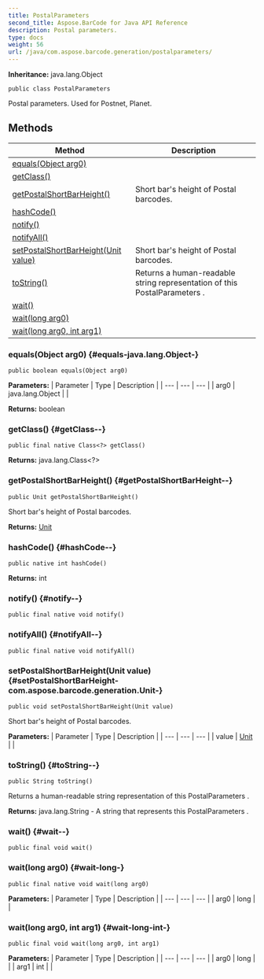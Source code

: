 ```yaml
---
title: PostalParameters
second_title: Aspose.BarCode for Java API Reference
description: Postal parameters.
type: docs
weight: 56
url: /java/com.aspose.barcode.generation/postalparameters/
---
```

**Inheritance:**
java.lang.Object
```
public class PostalParameters
```

Postal parameters. Used for Postnet, Planet.
## Methods

| Method | Description |
| --- | --- |
| [equals(Object arg0)](#equals-java.lang.Object-) |  |
| [getClass()](#getClass--) |  |
| [getPostalShortBarHeight()](#getPostalShortBarHeight--) | Short bar's height of Postal barcodes. |
| [hashCode()](#hashCode--) |  |
| [notify()](#notify--) |  |
| [notifyAll()](#notifyAll--) |  |
| [setPostalShortBarHeight(Unit value)](#setPostalShortBarHeight-com.aspose.barcode.generation.Unit-) | Short bar's height of Postal barcodes. |
| [toString()](#toString--) | Returns a human-readable string representation of this  PostalParameters . |
| [wait()](#wait--) |  |
| [wait(long arg0)](#wait-long-) |  |
| [wait(long arg0, int arg1)](#wait-long-int-) |  |
### equals(Object arg0) {#equals-java.lang.Object-}
```
public boolean equals(Object arg0)
```




**Parameters:**
| Parameter | Type | Description |
| --- | --- | --- |
| arg0 | java.lang.Object |  |

**Returns:**
boolean
### getClass() {#getClass--}
```
public final native Class<?> getClass()
```




**Returns:**
java.lang.Class<?>
### getPostalShortBarHeight() {#getPostalShortBarHeight--}
```
public Unit getPostalShortBarHeight()
```


Short bar's height of Postal barcodes.

**Returns:**
[Unit](../../com.aspose.barcode.generation/unit)
### hashCode() {#hashCode--}
```
public native int hashCode()
```




**Returns:**
int
### notify() {#notify--}
```
public final native void notify()
```




### notifyAll() {#notifyAll--}
```
public final native void notifyAll()
```




### setPostalShortBarHeight(Unit value) {#setPostalShortBarHeight-com.aspose.barcode.generation.Unit-}
```
public void setPostalShortBarHeight(Unit value)
```


Short bar's height of Postal barcodes.

**Parameters:**
| Parameter | Type | Description |
| --- | --- | --- |
| value | [Unit](../../com.aspose.barcode.generation/unit) |  |

### toString() {#toString--}
```
public String toString()
```


Returns a human-readable string representation of this  PostalParameters .

**Returns:**
java.lang.String - A string that represents this  PostalParameters .
### wait() {#wait--}
```
public final void wait()
```




### wait(long arg0) {#wait-long-}
```
public final native void wait(long arg0)
```




**Parameters:**
| Parameter | Type | Description |
| --- | --- | --- |
| arg0 | long |  |

### wait(long arg0, int arg1) {#wait-long-int-}
```
public final void wait(long arg0, int arg1)
```




**Parameters:**
| Parameter | Type | Description |
| --- | --- | --- |
| arg0 | long |  |
| arg1 | int |  |

